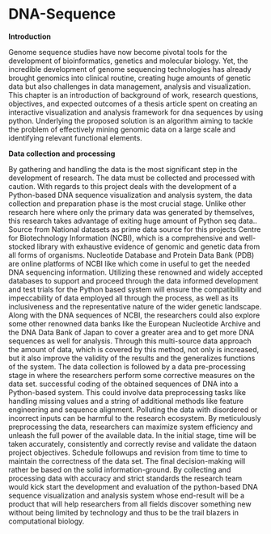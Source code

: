 # DNA-Sequence

 **Introduction**
 
Genome sequence studies have now become pivotal tools for the development of bioinformatics, genetics and molecular biology. Yet, the incredible development of genome sequencing technologies has already brought genomics into clinical routine, creating huge amounts of genetic data but also challenges in data management, analysis and visualization. This chapter is an introduction of background of work, research questions, objectives, and expected outcomes of a thesis article spent on creating an interactive visualization and analysis framework for dna sequences by using python. Underlying the proposed solution is an algorithm aiming to tackle the problem of effectively mining genomic data on a large scale and identifying relevant functional elements.


**Data collection and processing** 

By gathering and handling the data is the most significant step in the development of research. The data must be collected and processed with caution. With regards to this project deals with the development of a Python-based DNA sequence visualization and analysis system, the data collection and preparation phase is the most crucial stage. Unlike other research here where only the primary data was generated by themselves, this research takes advantage of exiting huge amount of Python seq data.. Source from National datasets as prime data source for this projects Centre for Biotechnology Information (NCBI), which is a comprehensive and well-stocked library with exhaustive evidence of genomic and genetic data from all forms of organisms. Nucleotide Database and Protein Data Bank (PDB) are online platforms of NCBI like which come in useful to get the needed DNA sequencing information. Utilizing these renowned and widely accepted databases to support and proceed through the data informed development and test trials for the Python based system will ensure the compatibility and impeccability of data employed all through the process, as well as its inclusiveness and the representative nature of the wider genetic landscape. Along with the DNA sequences of NCBI, the researchers could also explore some other renowned data banks like the European Nucleotide Archive and the DNA Data Bank of Japan to cover a greater area and to get more DNA sequences as well for analysis. Through this multi-source data approach the amount of data, which is covered by this method, not only is increased, but it also improve the validity of the results and the generalizes functions of the system.
The data collection is followed by a data pre-processing stage in where the researchers perform some corrective measures on the data set. successful coding of the obtained sequences of DNA into a Python-based system. This could involve data preprocessing tasks like handling missing values and a string of additional methods like feature engineering and sequence alignment. Polluting the data with disordered or incorrect inputs can be harmful to the research ecosystem. By meticulously preprocessing the data, researchers can maximize system efficiency and unleash the full power of the available data. In the initial stage, time will be taken accurately, consistently and correctly revise and validate the dataon project objectives. Schedule followups and revision from time to time to maintain the correctness of the data set. The final decision-making will rather be based on the solid information-ground. By collecting and processing data with accuracy and strict standards the research team would kick start the development and evaluation of the python-based DNA sequence visualization and analysis system whose end-result will be a product that will help researchers from all fields discover something new without being limited by technology and thus to be the trail blazers in computational biology.
